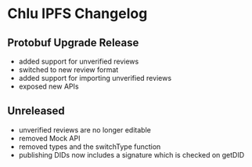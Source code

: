 # Chlu IPFS Changelog

## Protobuf Upgrade Release

- added support for unverified reviews
- switched to new review format
- added support for importing unverified reviews
- exposed new APIs

## Unreleased

- unverified reviews are no longer editable
- removed Mock API
- removed types and the switchType function
- publishing DIDs now includes a signature which is checked on getDID